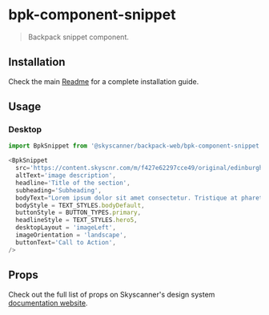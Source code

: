 # bpk-component-snippet

> Backpack snippet component.

## Installation

Check the main [Readme](https://github.com/skyscanner/backpack#usage) for a complete installation guide.

## Usage

### Desktop

```ts
import BpkSnippet from '@skyscanner/backpack-web/bpk-component-snippet';

<BpkSnippet
  src='https://content.skyscnr.com/m/f427e62297cce49/original/edinburgh-view-from-calton-hill.jpg',
  altText='image description',
  headline='Title of the section',
  subheading='Subheading',
  bodyText="Lorem ipsum dolor sit amet consectetur. Tristique at pharetra tincidunt elementum vulputate varius sit euismod hac. Dignissim hendrerit enim eros nisi diam. Elit arcu mattis cum in id varius vitae augue neque. Quisque in semper malesuada lacus ut etiam elementum.",
  bodyStyle = TEXT_STYLES.bodyDefault,
  buttonStyle = BUTTON_TYPES.primary,
  headlineStyle = TEXT_STYLES.hero5,
  desktopLayout = 'imageLeft',
  imageOrientation = 'landscape',
  buttonText='Call to Action',
/>
```

## Props

Check out the full list of props on Skyscanner's design system [documentation website](https://www.skyscanner.design/latest/components/snippet/compose-CaNywPG3).
